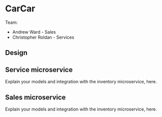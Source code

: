 # CarCar

Team:

- Andrew Ward - Sales
- Christopher Roldan - Services

## Design

## Service microservice

Explain your models and integration with the inventory
microservice, here.

## Sales microservice

Explain your models and integration with the inventory
microservice, here.
